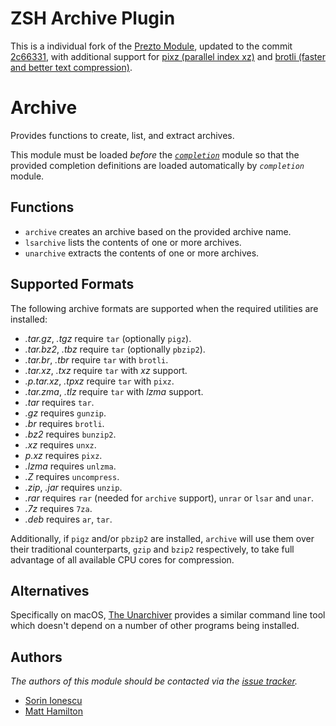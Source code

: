 # ZSH Archive Plugin

This is a individual fork of the [Prezto Module](https://github.com/sorin-ionescu/prezto/tree/master/modules/archive), updated to the commit [2c66331](https://github.com/sorin-ionescu/prezto/commit/2c663313168490d28f607738e962aa45ada0e26b), with additional support for [pixz (parallel index xz)](https://github.com/vasi/pixz) and [brotli (faster and better text compression)](https://github.com/google/brotli).

# Archive

Provides functions to create, list, and extract archives.

This module must be loaded _before_ the [_`completion`_][1] module so that the
provided completion definitions are loaded automatically by _`completion`_
module.

## Functions

- `archive` creates an archive based on the provided archive name.
- `lsarchive` lists the contents of one or more archives.
- `unarchive` extracts the contents of one or more archives.

## Supported Formats

The following archive formats are supported when the required utilities are
installed:

- _.tar.gz_, _.tgz_ require `tar` (optionally `pigz`).
- _.tar.bz2_, _.tbz_ require `tar` (optionally `pbzip2`).
- _.tar.br_, _.tbr_ require `tar` with `brotli`.
- _.tar.xz_, _.txz_ require `tar` with _xz_ support.
- _.p.tar.xz_, _.tpxz_ require `tar` with `pixz`.
- _.tar.zma_, _.tlz_ require `tar` with _lzma_ support.
- _.tar_ requires `tar`.
- _.gz_ requires `gunzip`.
- _.br_ requires `brotli`.
- _.bz2_ requires `bunzip2`.
- _.xz_ requires `unxz`.
- _p.xz_ requires `pixz`.
- _.lzma_ requires `unlzma`.
- _.Z_ requires `uncompress`.
- _.zip_, _.jar_ requires `unzip`.
- _.rar_ requires `rar` (needed for `archive` support), `unrar` or `lsar` and `unar`.
- _.7z_ requires `7za`.
- _.deb_ requires `ar`, `tar`.

Additionally, if `pigz` and/or `pbzip2` are installed, `archive` will use them
over their traditional counterparts, `gzip` and `bzip2` respectively, to take
full advantage of all available CPU cores for compression.

## Alternatives

Specifically on macOS, [The Unarchiver][2] provides a similar command line tool
which doesn't depend on a number of other programs being installed.

## Authors

_The authors of this module should be contacted via the [issue tracker][3]._

- [Sorin Ionescu](https://github.com/sorin-ionescu)
- [Matt Hamilton](https://github.com/Eriner)

[1]: ../completion#readme
[2]: https://theunarchiver.com/command-line
[3]: https://github.com/sorin-ionescu/prezto/issues
